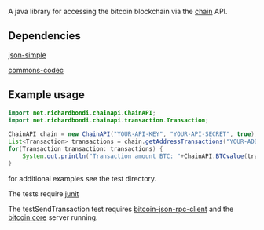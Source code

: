 A java library for accessing the bitcoin blockchain via the [chain](https://chain.com/docs/v1/) API.

Dependencies
------------

[json-simple](https://code.google.com/p/json-simple/downloads/list)

[commons-codec](http://commons.apache.org/proper/commons-codec/download_codec.cgi)

Example usage
---------------------
```java
import net.richardbondi.chainapi.ChainAPI;
import net.richardbondi.chainapi.transaction.Transaction;
```

```java
ChainAPI chain = new ChainAPI("YOUR-API-KEY", "YOUR-API-SECRET", true); // true for testnet, false or ommit for mainnet
List<Transaction> transactions = chain.getAddressTransactions("YOUR-ADDRESS");
for(Transaction transaction: transactions) {
    System.out.println("Transaction amount BTC: "+ChainAPI.BTCvalue(transaction.getAmount()));
}
```

for additional examples see the test directory.

The tests require [junit](https://github.com/junit-team/junit/wiki/Download-and-Install)

The testSendTransaction test requires [bitcoin-json-rpc-client](https://bitbucket.org/azazar/bitcoin-json-rpc-client/downloads) and
the [bitcoin core](https://bitcoin.org/en/download) server running.
